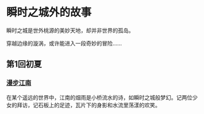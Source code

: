 # 瞬时之城外的故事

瞬时之城是世外桃源的美妙天地，却并非世界的孤岛。

穿越边缘的漩涡，或许能进入一段奇妙的冒险......

## 第1回初夏

### [漫步江南](./001_漫步江南/001_漫步江南.md)

在某个遥远的世界中，江南的烟雨是小桥流水的诗，如瞬时之城般梦幻。记两位少女的拜访，记石板上的足迹，瓦片下的身影和水流里荡漾的欢笑。

